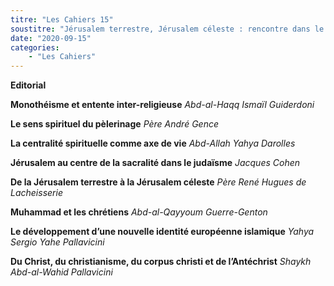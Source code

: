 ```yaml
---
titre: "Les Cahiers 15"
soustitre: "Jérusalem terrestre, Jérusalem céleste : rencontre dans le Dieu Unique"
date: "2020-09-15"
categories:
    - "Les Cahiers"
---
```



**Editorial**

**Monothéisme et entente inter-religieuse**
*Abd-al-Haqq Ismaïl Guiderdoni*

**Le sens spirituel du pèlerinage**
*Père André Gence*

**La centralité spirituelle comme axe de vie**
*Abd-Allah Yahya Darolles*

**Jérusalem au centre de la sacralité dans le judaïsme**
*Jacques Cohen*

**De la Jérusalem terrestre à la Jérusalem céleste**
*Père René Hugues de Lacheisserie*

**Muhammad et les chrétiens**
*Abd-al-Qayyoum Guerre-Genton*

**Le développement d’une nouvelle identité européenne islamique**
*Yahya Sergio Yahe Pallavicini*

**Du Christ, du christianisme, du corpus christi et de l’Antéchrist**
*Shaykh Abd-al-Wahid Pallavicini*

